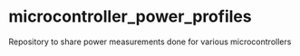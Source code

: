 # microcontroller_power_profiles
Repository to share power measurements done for various microcontrollers
